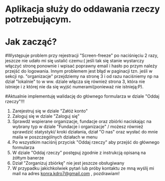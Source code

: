 # Aplikacja służy do oddawania rzeczy potrzebującym.

# Jak zacząć?

#Występuje problem przy rejestracji "Screen-freeze" po naciśnięciu 2 razy, jeszcze nie udało mi się ustalić czemu:( 
jeśli tak się stanie wystarczy włączyć stronę ponownie i wpisać poprawny email i hasło po przym należy przejść do logowania. 
Innym problemem jest błąd w paginacji tzn. jeśli w sekcji np. "organizacje" przejdziemy na stronę 3 i od razu naciśniemy np 
na dział "lokalnie" to w ww. dziale włącza się również strona 3, która nie istnieje i z której nie da się wyjść numerami(ponieważ nie istnieją:P).

#Aktualnie implementuję walidację do głównego formularza w dziale "Oddaj rzeczy"!!!

1. Zarejestruj się w dziale "Załóż konto"
2. Zaloguj się w dziale "Zaloguj się"
3. Sprawdź wspierane organizacje, fundacje oraz zbiórki naciskając na wybrany typ w dziale "Fundacje i organizacje" / możesz również sprawdzić statystyki/ kroki działania, dział "O nas" oraz wysłać do mnie maila w poszczególnych działach w menu
4. Po wszystkim naciśnij przycisk "Oddaj rzeczy" aby przejść do głównego formularza
5. W dziale "Oddaj rzeczy" postępuj zgodnie z instrukcją opisaną na żółtym banerze
6. Dział "Zorganizuj zbiórkę" nie jest jeszcze obsługiwany
7. W przypadku jakichkolwiek pytań lub próby kontaktu ze mną wyślij mi mail na adres konra.kdro7@gmail.com , pozdrawiam!
